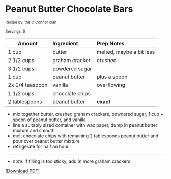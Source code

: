 # Peanut Butter Chocolate Bars

<small>Recipe by: the O'Connor clan</small>

<small>Servings: 6</small>

| Amount          | Ingredient      | Prep Notes               |
| --------------- | :-------------- | :----------------------- |
| 1 cup           | butter          | melted, maybe a bit less |
| 2 1/2 cups      | graham cracker  | crushed                  |
| 3 1/2 cups      | powdered sugar  |                          |
| 1 cup           | peanut butter   | plus a spoon             |
| 2x 1/4 teaspoon | vanilla         | overflowing              |
| 1 1/2 cups      | chocolate chips |                          |
| 2 tablespoons   | peanut butter   | **exact**                |

- mix together butter, crushed graham crackers, powdered sugar, 1 cup + spoon of peanut butter, and vanilla
- line a suitably sized container with wax paper, dump in peanut butter mixture and smooth
- melt chocolate chips with remaining 2 tablespoons peanut butter and pour over peanut butter mixture
- refrigerate for half an hour

---

- _note_: if filling is too sticky, add in more graham crackers

<!-- Tags:
- chocolate
- peanut butter
- cookie
- vegetarian
- easy
-->

[\[Download PDF\]](/pdf/desserts/pbChocolateBars.pdf)
